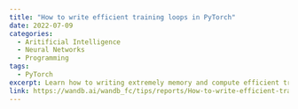 ```yaml
---
title: "How to write efficient training loops in PyTorch"
date: 2022-07-09
categories: 
  - Aritificial Intelligence
  - Neural Networks
  - Programming
tags:
  - PyTorch
excerpt: Learn how to writing extremely memory and compute efficient training loops in PyTorch in this short tutorial complete with code and interactive visualizations.
link: https://wandb.ai/wandb_fc/tips/reports/How-to-write-efficient-training-loops-in-PyTorch--VmlldzoyMjg4OTk5
---
```


